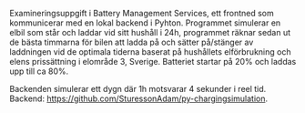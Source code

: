 Examineringsuppgift i Battery Management Services, ett frontned som kommunicerar med en lokal backend i Pyhton.
Programmet simulerar en elbil som står och laddar vid sitt hushåll i 24h, programmet räknar sedan ut de bästa timmarna för bilen att ladda på
och sätter på/stänger av laddningen vid de optimala tiderna baserat på hushållets elförbrukning och elens prissättning i elområde 3, Sverige.
Batteriet startar på 20% och laddas upp till ca 80%.

Backenden simulerar ett dygn där 1h motsvarar 4 sekunder i reel tid.
Backend: https://github.com/SturessonAdam/py-chargingsimulation.
